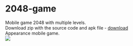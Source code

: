 # 2048-game
Mobile game 2048 with multiple levels.<br>
Download zip with the source code and apk file - [download](https://github.com/DenisKorpach/2048-game/releases/download/release/2048.zip)<br>
Appearance mobile game.<br>
<image src = "https://github.com/DenisKorpach/2048-game/assets/102619109/dc8e6e62-a40e-41db-ba53-7c5c89a92fd1">


